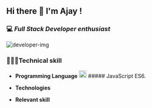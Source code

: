 ## Hi there 👋 I'm Ajay !

### 💻 *Full Stack Developer enthusiast*


<img alt="developer-img" src="https://raw.githubusercontent.com/Gapur/Gapur/main/assets/coding.gif">

### 🧑🏽‍💻Technical skill

- **Programming Language**    <img src="https://www.computerhope.com/jargon/j/javascript.png" height="20px" width="20px">  ##### JavaScript  ES6.

- **Technologies**

- **Relevant skill** 







